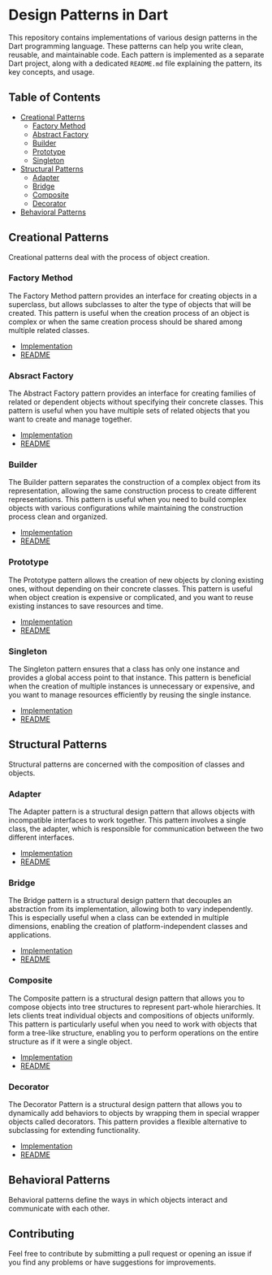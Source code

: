 # Design Patterns in Dart

This repository contains implementations of various design patterns in the Dart programming language. These patterns can help you write clean, reusable, and maintainable code. Each pattern is implemented as a separate Dart project, along with a dedicated `README.md` file explaining the pattern, its key concepts, and usage.

## Table of Contents

- [Creational Patterns](#creational-patterns)
  - [Factory Method](#factory-method)
  - [Abstract Factory](#abstract-factory)
  - [Builder](#builder)
  - [Prototype](#prototype)
  - [Singleton](#singleton)
- [Structural Patterns](#structural-patterns)
  - [Adapter](#adapter)
  - [Bridge](#bridge)
  - [Composite](#composite)
  - [Decorator](#decorator)
- [Behavioral Patterns](#behavioral-patterns)

## Creational Patterns

Creational patterns deal with the process of object creation.

### Factory Method

The Factory Method pattern provides an interface for creating objects in a superclass, but allows subclasses to alter the type of objects that will be created. This pattern is useful when the creation process of an object is complex or when the same creation process should be shared among multiple related classes.

- [Implementation](bin/creational/factory_method/factory_method.dart)
- [README](bin/creational/factory_method/README.md)

### Absract Factory

The Abstract Factory pattern provides an interface for creating families of related or dependent objects without specifying their concrete classes. This pattern is useful when you have multiple sets of related objects that you want to create and manage together.

- [Implementation](bin/creational/abstract_factory/abstract_factory.dart)
- [README](bin/creational/abstract_factory/README.md)

### Builder

The Builder pattern separates the construction of a complex object from its representation, allowing the same construction process to create different representations. This pattern is useful when you need to build complex objects with various configurations while maintaining the construction process clean and organized.

- [Implementation](bin/creational/builder/builder.dart)
- [README](bin/creational/builder/README.md)

### Prototype

The Prototype pattern allows the creation of new objects by cloning existing ones, without depending on their concrete classes. This pattern is useful when object creation is expensive or complicated, and you want to reuse existing instances to save resources and time.

- [Implementation](bin/creational/prototype/prototype.dart)
- [README](bin/creational/prototype/README.md)

### Singleton

The Singleton pattern ensures that a class has only one instance and provides a global access point to that instance. This pattern is beneficial when the creation of multiple instances is unnecessary or expensive, and you want to manage resources efficiently by reusing the single instance.

- [Implementation](bin/creational/singleton/singleton.dart)
- [README](bin/creational/singleton/README.md)

## Structural Patterns

Structural patterns are concerned with the composition of classes and objects.

### Adapter

The Adapter pattern is a structural design pattern that allows objects with incompatible interfaces to work together. This pattern involves a single class, the adapter, which is responsible for communication between the two different interfaces.

- [Implementation](bin/structural/adapter/singleton.dart)
- [README](bin/structural/adapter/README.md)

### Bridge

The Bridge pattern is a structural design pattern that decouples an abstraction from its implementation, allowing both to vary independently. This is especially useful when a class can be extended in multiple dimensions, enabling the creation of platform-independent classes and applications.

- [Implementation](bin/structural/bridge/bridge.dart)
- [README](bin/structural/bridge/README.md)

### Composite

The Composite pattern is a structural design pattern that allows you to compose objects into tree structures to represent part-whole hierarchies. It lets clients treat individual objects and compositions of objects uniformly. This pattern is particularly useful when you need to work with objects that form a tree-like structure, enabling you to perform operations on the entire structure as if it were a single object.

- [Implementation](bin/structural/composite/composite.dart)
- [README](bin/structural/composite/README.md)

### Decorator

The Decorator Pattern is a structural design pattern that allows you to dynamically add behaviors to objects by wrapping them in special wrapper objects called decorators. This pattern provides a flexible alternative to subclassing for extending functionality. 

- [Implementation](bin/structural/decorator/decorator.dart)
- [README](bin/structural/decorator/README.md)

## Behavioral Patterns

Behavioral patterns define the ways in which objects interact and communicate with each other.

## Contributing

Feel free to contribute by submitting a pull request or opening an issue if you find any problems or have suggestions for improvements.
